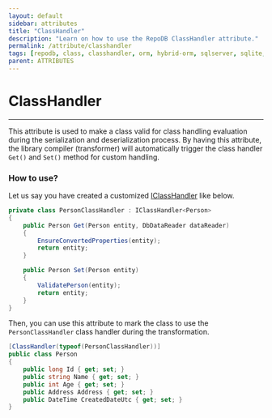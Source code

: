 ```yaml
---
layout: default
sidebar: attributes
title: "ClassHandler"
description: "Learn on how to use the RepoDB ClassHandler attribute."
permalink: /attribute/classhandler
tags: [repodb, class, classhandler, orm, hybrid-orm, sqlserver, sqlite, mysql, postgresql]
parent: ATTRIBUTES
---
```


# ClassHandler

---

This attribute is used to make a class valid for class handling evaluation during the serialization and deserialization process. By having this attribute, the library compiler (transformer) will automatically trigger the class handler `Get()` and `Set()`  method for custom handling.

### How to use?

Let us say you have created a customized [IClassHandler](/interface/iclasshandler) like below.

```csharp
private class PersonClassHandler : IClassHandler<Person>
{
	public Person Get(Person entity, DbDataReader dataReader)
	{
        EnsureConvertedProperties(entity);
		return entity;
	}

	public Person Set(Person entity)
	{
        ValidatePerson(entity);
		return entity;
	}
}
```

Then, you can use this attribute to mark the class to use the `PersonClassHandler` class handler during the transformation.

```csharp
[ClassHandler(typeof(PersonClassHandler))]
public class Person
{
	public long Id { get; set; }
	public string Name { get; set; }
	public int Age { get; set; }
	public Address Address { get; set; }
	public DateTime CreatedDateUtc { get; set; }
}
```